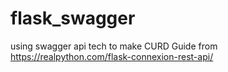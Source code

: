 # flask_swagger
using swagger api tech to make CURD
Guide from https://realpython.com/flask-connexion-rest-api/
